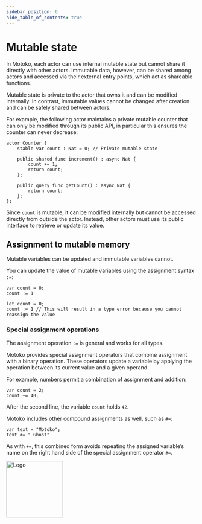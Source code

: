 ```yaml
---
sidebar_position: 6
hide_table_of_contents: true
---
```


# Mutable state

In Motoko, each actor can use internal mutable state but cannot share it directly with other actors. Immutable data, however, can be shared among actors and accessed via their external entry points, which act as shareable functions.

Mutable state is private to the actor that owns it and can be modified internally. In contrast, immutable values cannot be changed after creation and can be safely shared between actors. 

For example, the following actor maintains a private mutable counter that can only be modified through its public API, in particular this ensures the counter can never decrease:

```motoko no-repl
actor Counter {
    stable var count : Nat = 0; // Private mutable state

    public shared func increment() : async Nat {
        count += 1;
        return count;
    };

    public query func getCount() : async Nat {
        return count;
    };
};
```

Since `count` is mutable, it can be modified internally but cannot be accessed directly from outside the actor. Instead, other actors must use its public interface to retrieve or update its value.

## Assignment to mutable memory

Mutable variables can be updated and immutable variables cannot.

You can update the value of mutable variables using the assignment syntax `:=`:

``` motoko no-repl
var count = 0; 
count := 1
```

``` motoko no-repl
let count = 0; 
count := 1 // This will result in a type error because you cannot reassign the value
```

### Special assignment operations

The assignment operation `:=` is general and works for all types.

Motoko provides special assignment operators that combine assignment with a binary operation. These operators update a variable by applying the operation between its current value and a given operand.

For example, numbers permit a combination of assignment and addition:

``` motoko
var count = 2;
count += 40;
```

After the second line, the variable `count` holds `42`.

Motoko includes other compound assignments as well, such as `#=`:

``` motoko 
var text = "Motoko";
text #= " Ghost"
```

As with `+=`, this combined form avoids repeating the assigned variable’s name on the right hand side of the special assignment operator `#=`.

<img src="https://cdn-assets-eu.frontify.com/s3/frontify-enterprise-files-eu/eyJwYXRoIjoiZGZpbml0eVwvYWNjb3VudHNcLzAxXC80MDAwMzA0XC9wcm9qZWN0c1wvNFwvYXNzZXRzXC8zOFwvMTc2XC9jZGYwZTJlOTEyNDFlYzAzZTQ1YTVhZTc4OGQ0ZDk0MS0xNjA1MjIyMzU4LnBuZyJ9:dfinity:9Q2_9PEsbPqdJNAQ08DAwqOenwIo7A8_tCN4PSSWkAM?width=2400" alt="Logo" width="150" height="150" />
